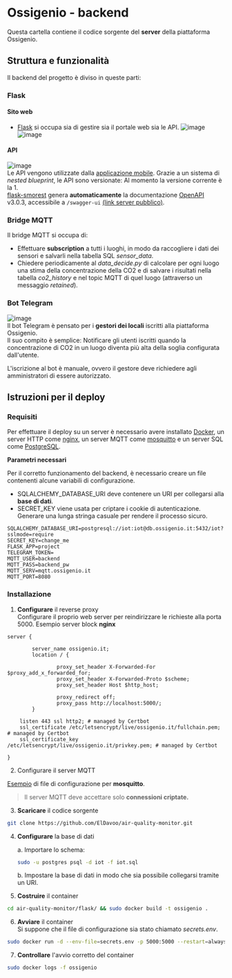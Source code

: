 # Ossigenio - backend

Questa cartella contiene il codice sorgente del **server** della piattaforma Ossigenio.

## Struttura e funzionalità

Il backend del progetto è diviso in queste parti:

### Flask

#### Sito web

- [Flask](https://flask.palletsprojects.com/en/2.2.x/)
si occupa sia di gestire sia il portale web sia le API.
![image](https://user-images.githubusercontent.com/7345120/214275776-88770939-773a-4056-b66d-b902b8a2dd53.png)  
![image](https://user-images.githubusercontent.com/7345120/214279399-4d9fc6d9-ee28-4908-acfb-540c6c85f7a7.png)

#### API

![image](https://user-images.githubusercontent.com/7345120/214276559-f86ad616-6b53-4c68-a58f-1cb0fe24f5db.png)  
Le API vengono utilizzate dalla [applicazione mobile](). Grazie a un sistema di *nested blueprint*, le API sono versionate: Al momento la versione corrente è la 1.  
[flask-smorest](https://flask-smorest.readthedocs.io/en/latest/)
genera **automaticamente** la documentazione
[OpenAPI](https://www.openapis.org/) v3.0.3, accessibile a `/swagger-ui`
[(link server pubblico)](https://ossigenio.it/swagger-ui).

### Bridge MQTT

Il bridge MQTT si occupa di:

- Effettuare **subscription** a tutti i luoghi, in modo da raccogliere i dati dei sensori e salvarli nella tabella SQL *sensor_data*.
- Chiedere periodicamente al *data_decide.py* di calcolare per ogni luogo una stima della concentrazione della CO2 e di salvare i risultati nella tabella *co2_history* e nel topic MQTT di quel luogo (attraverso un messaggio *retained*).

### Bot Telegram

![image](https://user-images.githubusercontent.com/7345120/214278182-93ec24c5-746b-4341-abee-605e82b0676a.png)  
Il bot Telegram è pensato per i **gestori dei locali** iscritti alla piattaforma Ossigenio.  
Il suo compito è semplice: Notificare gli utenti iscritti quando la concentrazione di CO2
in un luogo diventa più alta della soglia configurata dall'utente.

L'iscrizione al bot è manuale, ovvero il gestore deve richiedere agli amministratori
di essere autorizzato.

## Istruzioni per il deploy

### Requisiti

Per effettuare il deploy su un server è necessario avere installato
[Docker](https://www.docker.com/),
un server HTTP come
[nginx](https://www.nginx.com/),
un server MQTT come
[mosquitto](https://mosquitto.org/)
e un server SQL come
[PostgreSQL](https://www.postgresql.org/).

**Parametri necessari**

Per il corretto funzionamento del backend, è necessario creare un file contenenti alcune variabili di configurazione.

- SQLALCHEMY_DATABASE_URI deve contenere un URI per collegarsi alla **base di dati**.
- SECRET_KEY viene usata per criptare i cookie di autenticazione. Generare una lunga stringa casuale per rendere il processo sicuro.

```
SQLALCHEMY_DATABASE_URI=postgresql://iot:iot@db.ossigenio.it:5432/iot?sslmode=require
SECRET_KEY=change_me
FLASK_APP=project
TELEGRAM_TOKEN=
MQTT_USER=backend
MQTT_PASS=backend_pw
MQTT_SERV=mqtt.ossigenio.it
MQTT_PORT=8080
```

### Installazione

1) **Configurare** il reverse proxy  
Configurare il proprio web server per reindirizzare le richieste alla porta 5000.
Esempio server block **nginx**
```
server {

        server_name ossigenio.it;
        location / {

                proxy_set_header X-Forwarded-For $proxy_add_x_forwarded_for;
                proxy_set_header X-Forwarded-Proto $scheme;
                proxy_set_header Host $http_host;

                proxy_redirect off;
                proxy_pass http://localhost:5000/;
        }

    listen 443 ssl http2; # managed by Certbot
    ssl_certificate /etc/letsencrypt/live/ossigenio.it/fullchain.pem; # managed by Certbot
    ssl_certificate_key /etc/letsencrypt/live/ossigenio.it/privkey.pem; # managed by Certbot

}
```

2) Configurare il server MQTT  

[Esempio](mosquitto-ossigenio.conf)
di file di configurazione per **mosquitto**.

> Il server MQTT deve accettare solo **connessioni criptate.**

3) **Scaricare** il codice sorgente
```bash
git clone https://github.com/ElDavoo/air-quality-monitor.git
```

4) **Configurare** la base di dati

    a. Importare lo schema:
    ```bash
    sudo -u postgres psql -d iot -f iot.sql
    ```
    b. Impostare la base di dati in modo che sia possibile collegarsi tramite un URI.


5) **Costruire** il container
```bash
cd air-quality-monitor/flask/ && sudo docker build -t ossigenio .
```
6) **Avviare** il container  
Si suppone che il file di configurazione sia stato chiamato *secrets.env*.
```bash
sudo docker run -d --env-file=secrets.env -p 5000:5000 --restart=always --name ossigenio ossigenio
```
7) **Controllare** l'avvio corretto del container
```bash
sudo docker logs -f ossigenio
```